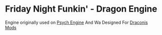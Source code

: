 # Friday Night Funkin' - Dragon Engine
Engine originally used on [Psych Engine](https://github.com/ShadowMario/FNF-PsychEngine/) And Wa Designed For [Draconis Mods](https://gamebanana.com/mods/540921)

